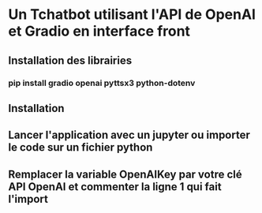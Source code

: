 # Un Tchatbot utilisant l'API de OpenAI et Gradio en interface front
## Installation des librairies
### pip install gradio openai pyttsx3 python-dotenv

## Installation 
## Lancer l'application avec un jupyter ou importer le code sur un fichier python
## Remplacer la variable OpenAIKey par votre clé API OpenAI et commenter la ligne 1 qui fait l'import
